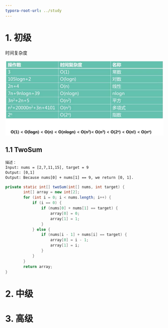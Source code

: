 ```yaml
---
typora-root-url: ../study
---
```


# 1. 初级

时间复杂度

![image-20210124154452824](/algo_images/image-20210124154452824.png)

## 1.1 TwoSum

```
描述：
Input: nums = [2,7,11,15], target = 9
Output: [0,1]
Output: Because nums[0] + nums[1] == 9, we return [0, 1].
```

```java
private static int[] twoSum(int[] nums, int target) {
        int[] array = new int[2];
        for (int i = 0; i < nums.length; i++) {
            if (i == 0) {
                if (nums[0] + nums[1] == target) {
                    array[0] = 0;
                    array[1] = 1;
                }
            } else {
                if (nums[i - 1] + nums[i] == target) {
                    array[0] = i - 1;
                    array[1] = i;
                }
            }
        }
        return array;
}
```





# 2. 中级



# 3. 高级



